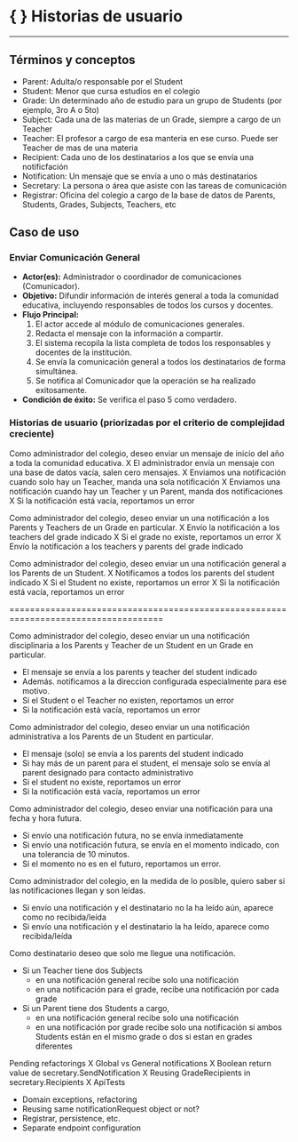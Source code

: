 # { } Historias de usuario
---

## Términos y conceptos
- Parent: Adulta/o responsable por el Student
- Student: Menor que cursa estudios en el colegio
- Grade: Un determinado año de estudio para un grupo de Students (por ejemplo, 3ro A o 5to)
- Subject: Cada una de las materias de un Grade, siempre a cargo de un Teacher
- Teacher: El profesor a cargo de esa manteria en ese curso. Puede ser Teacher de mas de una materia
- Recipient: Cada uno de los destinatarios a los que se envía una notificfación
- Notification: Un mensaje que se envía a uno o más destinatarios
- Secretary: La persona o área que asiste con las tareas de comunicación
- Registrar: Oficina del colegio a cargo de la base de datos de Parents, Students, Grades, Subjects, Teachers, etc

## Caso de uso

### Enviar Comunicación General

- **Actor(es):** Administrador o coordinador de comunicaciones (Comunicador).  
- **Objetivo:** Difundir información de interés general a toda la comunidad educativa, incluyendo responsables de todos los cursos y docentes.  
- **Flujo Principal:**
  1. El actor accede al módulo de comunicaciones generales.
  2. Redacta el mensaje con la información a compartir.
  3. El sistema recopila la lista completa de todos los responsables y docentes de la institución.
  4. Se envía la comunicación general a todos los destinatarios de forma simultánea.
  5. Se notifica al Comunicador que la operación se ha realizado exitosamente.  
- **Condición de éxito:** Se verifica el paso 5 como verdadero.

### Historias de usuario (priorizadas por el criterio de complejidad creciente)

Como administrador del colegio, deseo enviar un mensaje de inicio del año a toda la comunidad educativa.
  X El administrador envía un mensaje con una base de datos vacía, salen cero mensajes.
  X Enviamos una notificación cuando solo hay un Teacher, manda una sola notificación
  X Enviamos una notificación cuando hay un Teacher y un Parent, manda dos notificaciones
  X Si la notificación está vacía, reportamos un error

Como administrador del colegio, deseo enviar un una notificación a los Parents y Teachers de un Grade en particular.
  X Envío la notificación a los teachers del grade indicado
  X Si el grade no existe, reportamos un error
  X Envío la notificación a los teachers y parents del grade indicado

Como administrador del colegio, deseo enviar un una notificación general a los Parents de un Student.
  X Notificamos a todos los parents del student indicado
  X Si el Student no existe, reportamos un error
  X Si la notificación está vacía, reportamos un error

====================================================================================

Como administrador del colegio, deseo enviar un una notificación disciplinaria a los Parents y Teacher de un Student
en un Grade en particular.
  - El mensaje se envía a los parents y teacher del student indicado
  - Además. notificamos a la direccion configurada especialmente para ese motivo.
  - Si el Student o el Teacher no existen, reportamos un error
  - Si la notificación está vacía, reportamos un error

Como administrador del colegio, deseo enviar un una notificación administrativa a los Parents de un Student
en particular.
  - El mensaje (solo) se envía a los parents del student indicado
  - Si hay más de un parent para el student, el mensaje solo se envía al parent designado para contacto administrativo
  - Si el student no existe, reportamos un error
  - Si la notificación está vacía, reportamos un error

Como administrador del colegio, deseo enviar una notificación para una fecha y hora futura.
  - Si envío una notificación futura, no se envía inmediatamente
  - Si envío una notificación futura, se envía en el momento indicado, con una tolerancia de 10 minutos.
  - Si el momento no es en el futuro, reportamos un error.

Como administrador del colegio, en la medida de lo posible, quiero saber si las notificaciones llegan y son leidas.
  - Si envío una notificación y el destinatario no la ha leído aún, aparece como no recibida/leída
  - Si envío una notificación y el destinatario la ha leído, aparece como recibida/leída

Como destinatario deseo que solo me llegue una notificación.
  - Si un Teacher tiene dos Subjects
    - en una notificación general recibe solo una notificación
    - en una notificación para el grade, recibe una notificación por cada grade
  - Si un Parent tiene dos Students a cargo,
    - en una notificación general recibe solo una notificación
    - en una notificación por grade recibe solo una notificación si ambos Students están en el mismo grade o dos si
      estan en grades diferentes


Pending refactorings
  X Global vs General notifications
  X Boolean return value de secretary.SendNotification
  X Reusing GradeRecipients in secretary.Recipients
  X ApiTests
  - Domain exceptions, refactoring
  - Reusing same notificationRequest object or not?
  - Registrar, persistence, etc.
  - Separate endpoint configuration

